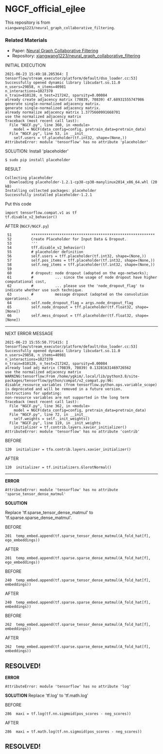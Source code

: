 # NGCF_official_ejlee
This repository is from `xiangwang1223/neural_graph_collaborative_filtering`.

### Related Materials
* Paper: [Neural Graph Collaborative Filtering](https://arxiv.org/pdf/1905.08108.pdf)
* Repository: [xiangwang1223/neural_graph_collaborative_filtering](https://github.com/xiangwang1223/neural_graph_collaborative_filtering)

INITIAL EXECUTION

```
2021-06-23 15:49:18.205364: I tensorflow/stream_executor/platform/default/dso_loader.cc:53] Successfully opened dynamic library libcudart.so.11.0
n_users=29858, n_items=40981
n_interactions=1027370
n_train=810128, n_test=217242, sparsity=0.00084
already create adjacency matrix (70839, 70839) 47.68931555747986
generate single-normalized adjacency matrix.
generate single-normalized adjacency matrix.
already normalize adjacency matrix 1.3775660991668701
use the normalized adjacency matrix
Traceback (most recent call last):
  File "NGCF.py", line 360, in <module>
    model = NGCF(data_config=config, pretrain_data=pretrain_data)
  File "NGCF.py", line 53, in __init__
    self.users = tf.placeholder(tf.int32, shape=(None,))
AttributeError: module 'tensorflow' has no attribute 'placeholder'
```
SOLUTION: Install 'placeholder'
```
$ sudo pip install placeholder
```
RESULT
```
Collecting placeholder
  Downloading placeholder-1.2.1-cp38-cp38-manylinux2014_x86_64.whl (20 kB)
Installing collected packages: placeholder
Successfully installed placeholder-1.2.1
```
Put this code
```python3
import tensorflow.compat.v1 as tf
tf.disable_v2_behavior()
```
AFTER (`NGCF/NGCF.py`)
```python3
 51         *********************************************************
 52         Create Placeholder for Input Data & Dropout.
 53         '''
 54         tff.disable_v2_behavior()
 55         # placeholder definition
 56         self.users = tff.placeholder(tf.int32, shape=(None,))
 57         self.pos_items = tff.placeholder(tf.int32, shape=(None,))
 58         self.neg_items = tff.placeholder(tf.int32, shape=(None,))
 59 
 60         # dropout: node dropout (adopted on the ego-networks);
 61         #          ... since the usage of node dropout have higher computational cost,
 62         #          ... please use the 'node_dropout_flag' to indicate whether use such technique.
 63         #          message dropout (adopted on the convolution operations).
 64         self.node_dropout_flag = args.node_dropout_flag
 65         self.node_dropout = tff.placeholder(tf.float32, shape=[None])
 66         self.mess_dropout = tff.placeholder(tf.float32, shape=[None])
```
--------------
NEXT ERROR MESSAGE
```
2021-06-23 15:55:50.771415: I tensorflow/stream_executor/platform/default/dso_loader.cc:53] Successfully opened dynamic library libcudart.so.11.0
n_users=29858, n_items=40981
n_interactions=1027370
n_train=810128, n_test=217242, sparsity=0.00084
already load adj matrix (70839, 70839) 0.13281631469726562
use the normalized adjacency matrix
WARNING:tensorflow:From /home/ygkim/.local/lib/python3.8/site-packages/tensorflow/python/compat/v2_compat.py:96: disable_resource_variables (from tensorflow.python.ops.variable_scope) is deprecated and will be removed in a future version.
Instructions for updating:
non-resource variables are not supported in the long term
Traceback (most recent call last):
  File "NGCF.py", line 362, in <module>
    model = NGCF(data_config=config, pretrain_data=pretrain_data)
  File "NGCF.py", line 72, in __init__
    self.weights = self._init_weights()
  File "NGCF.py", line 119, in _init_weights
    initializer = tf.contrib.layers.xavier_initializer()
AttributeError: module 'tensorflow' has no attribute 'contrib'
```
BEFORE
```python3
120  initializer = tfa.contrib.layers.xavier_initializer()
```

AFTER
```python3
120  initializer = tf.initializers.GlorotNormal()
```
--------

**ERROR**

```
AttributeError: module 'tensorflow' has no attribute 'sparse_tensor_dense_matmul'
```
**SOLUTION**

Replace 'tf.sparse_tensor_dense_matmul' to 'tf.sparse.sparse_dense_matmul'.

BEFORE
```python3
201  temp_embed.append(tf.sparse_tensor_dense_matmul(A_fold_hat[f], ego_embeddings))

```

AFTER
```python3
201  temp_embed.append(tf.sparse.sparse_dense_matmul(A_fold_hat[f], ego_embeddings))
```

BEFORE
```python3
240  temp_embed.append(tf.sparse_tensor_dense_matmul(A_fold_hat[f], embeddings))
```
AFTER
```
240  temp_embed.append(tf.sparse.sparse_dense_matmul(A_fold_hat[f], embeddings))
```

BEFORE
```python3
262  temp_embed.append(tf.sparse_tensor_dense_matmul(A_fold_hat[f], embeddings))
```

AFTER
```
262  temp_embed.append(tf.sparse.sparse_dense_matmul(A_fold_hat[f], embeddings))
```
RESOLVED!
----------
**ERROR**
```
AttributeError: module 'tensorflow' has no attribute 'log'
```
**SOLUTION**
Replace 'tf.log' to 'tf.math.log'

BEFORE
```python3
286  maxi = tf.log(tf.nn.sigmoid(pos_scores - neg_scores))
```

AFTER
```pytho3
286  maxi = tf.math.log(tf.nn.sigmoid(pos_scores - neg_scores))
```
RESOLVED!
---------
